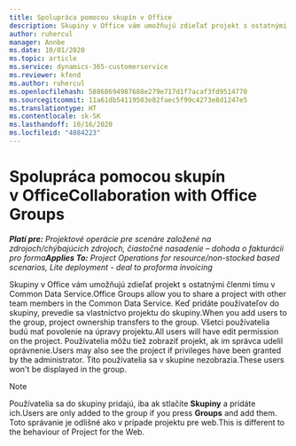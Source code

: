 ```yaml
---
title: Spolupráca pomocou skupín v Office
description: Skupiny v Office vám umožňujú zdieľať projekt s ostatnými členmi tímu v rámci Common Data Service.
author: ruhercul
manager: Annbe
ms.date: 10/01/2020
ms.topic: article
ms.service: dynamics-365-customerservice
ms.reviewer: kfend
ms.author: ruhercul
ms.openlocfilehash: 58868694987688e279e717d1f7acaf3fd9514770
ms.sourcegitcommit: 11a61db54119503e82faec5f99c4273e8d1247e5
ms.translationtype: HT
ms.contentlocale: sk-SK
ms.lasthandoff: 10/16/2020
ms.locfileid: "4084223"
---
```

# <a name="collaboration-with-office-groups"></a><span data-ttu-id="04512-103">Spolupráca pomocou skupín v Office</span><span class="sxs-lookup"><span data-stu-id="04512-103">Collaboration with Office Groups</span></span>

<span data-ttu-id="04512-104">_**Platí pre:** Projektové operácie pre scenáre založené na zdrojoch/chýbajúcich zdrojoch, čiastočné nasadenie – dohoda o fakturácii pro forma_</span><span class="sxs-lookup"><span data-stu-id="04512-104">_**Applies To:** Project Operations for resource/non-stocked based scenarios, Lite deployment - deal to proforma invoicing_</span></span>

<span data-ttu-id="04512-105">Skupiny v Office vám umožňujú zdieľať projekt s ostatnými členmi tímu v Common Data Service.</span><span class="sxs-lookup"><span data-stu-id="04512-105">Office Groups allow you to share a project with other team members in the Common Data Service.</span></span> <span data-ttu-id="04512-106">Keď pridáte používateľov do skupiny, prevedie sa vlastníctvo projektu do skupiny.</span><span class="sxs-lookup"><span data-stu-id="04512-106">When you add users to the group, project ownership transfers to the group.</span></span> <span data-ttu-id="04512-107">Všetci používatelia budú mať povolenie na úpravy projektu.</span><span class="sxs-lookup"><span data-stu-id="04512-107">All users will have edit permission on the project.</span></span> <span data-ttu-id="04512-108">Používatelia môžu tiež zobraziť projekt, ak im správca udelil oprávnenie.</span><span class="sxs-lookup"><span data-stu-id="04512-108">Users may also see the project if privileges have been granted by the administrator.</span></span> <span data-ttu-id="04512-109">Títo používatelia sa v skupine nezobrazia.</span><span class="sxs-lookup"><span data-stu-id="04512-109">These users won't be displayed in the group.</span></span>

> [!NOTE] 
> <span data-ttu-id="04512-110">Používatelia sa do skupiny pridajú, iba ak stlačíte **Skupiny** a pridáte ich.</span><span class="sxs-lookup"><span data-stu-id="04512-110">Users are only added to the group if you press **Groups** and add them.</span></span> <span data-ttu-id="04512-111">Toto správanie je odlišné ako v prípade projektu pre web.</span><span class="sxs-lookup"><span data-stu-id="04512-111">This is different to the behaviour of Project for the Web.</span></span> 

